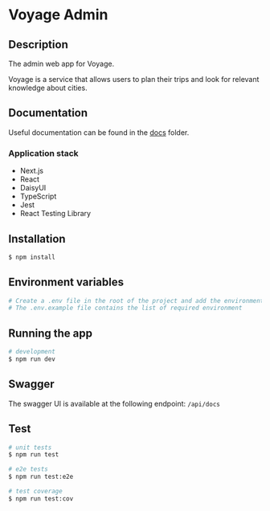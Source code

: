 # Voyage Admin

## Description

The admin web app for Voyage.

Voyage is a service that allows users to plan their trips and look for relevant knowledge about cities.

## Documentation

Useful documentation can be found in the [docs](./docs) folder.

### Application stack

- Next.js
- React
- DaisyUI
- TypeScript
- Jest
- React Testing Library

## Installation

```bash
$ npm install
```

## Environment variables

```bash
# Create a .env file in the root of the project and add the environment variables
# The .env.example file contains the list of required environment
```

## Running the app

```bash
# development
$ npm run dev
```

## Swagger

The swagger UI is available at the following endpoint: `/api/docs`

## Test

```bash
# unit tests
$ npm run test

# e2e tests
$ npm run test:e2e

# test coverage
$ npm run test:cov
```
